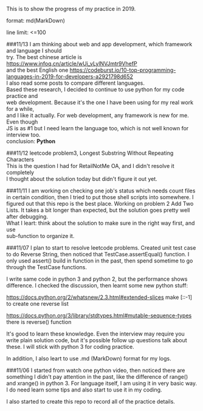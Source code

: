 This is to show the progress of my practice in 2019.

format: md(MarkDown)

line limit: <=100

###11/13
I am thinking about web and app development, which framework and language I should  
try. The best chinese article is https://www.infoq.cn/article/wUi_vLylNVJmtr9VhefP  
and the best English one https://codeburst.io/10-top-programming-languages-in-2019-for-developers-a2921798d652  
I also read some posts to compare different languages.  
Based these research, I decided to continue to use python for my code practice and  
web development. Because it's the one I have been using for my real work for a while,  
and I like it actually. For web development, any framework is new for me. Even though  
JS is as #1 but I need learn the language too, which is not well known for interview too.  
conclusion: __Python__

###11/12
leetcode problem3, Longest Substring Without Repeating Characters  
This is the question I had for RetailNotMe OA, and I didn't resolve it completely  
I thought about the solution today but didn't figure it out yet.

###11/11
I am working on checking one job's status which needs count files in certain condition, then 
I tried to put those shell scripts into somewhere. I figured out that this repo is the best 
place.
Working on problem 2 Add Two Lists.
It takes a bit longer than expected, but the solution goes pretty well after debugging.  
What I leart: think about the solution to make sure in the right way first, and use  
sub-function to organize it.

###11/07
I plan to start to resolve leetcode problems. Created unit test case to do Reverse String, then 
noticed that TestCase.assertEqual() function. I only used assert() build in function in the past,
 then spend sometime to go through the TestCase functions.
 
I write same code in python 3 and python 2, but the performance shows difference. I checked the 
discussion, then learnt some new python stuff: 

https://docs.python.org/2/whatsnew/2.3.html#extended-slices make [::-1] to create one reverse list

https://docs.python.org/3/library/stdtypes.html#mutable-sequence-types there is reverse() function

It's good to learn these knowledge. Even the interview may require you write plain solution code,
but it's possible follow up questions talk about these.
I will stick with python 3 for coding practice.

In addition, I also leart to use .md (MarkDown) format for my logs.

###11/06
I started from watch one python video, then noticed there are something I didn't pay attention in
 the past, like the difference of range() and xrange() in python 3. For language itself, I am using
  it in very basic way. I do need learn some tips and also start to use it in my coding.

I also started to create this repo to record all of the practice details. 
